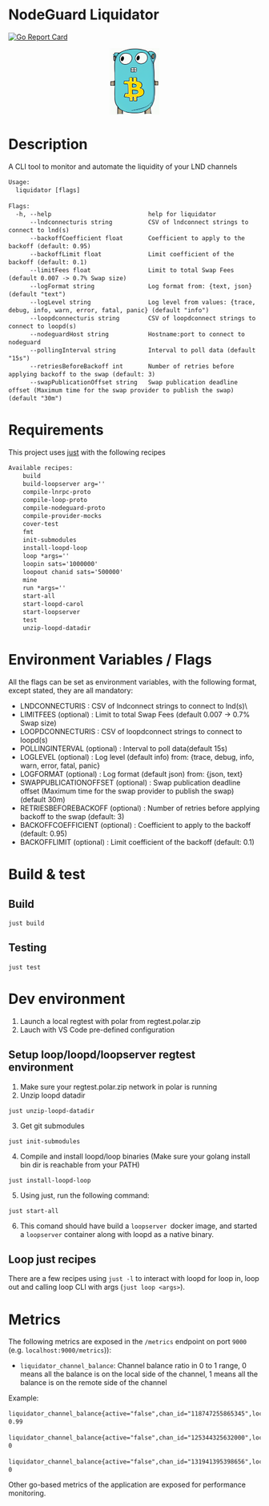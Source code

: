# NodeGuard Liquidator
[![Go Report Card](https://goreportcard.com/badge/github.com/Elenpay/liquidator)](https://goreportcard.com/report/github.com/Elenpay/liquidator)
<p align="center">
  <img src="liquidator.png" width="100px" />
</p>

# Description
A CLI tool to monitor and automate the liquidity of your LND channels
```
Usage:
  liquidator [flags]

Flags:
  -h, --help                           help for liquidator
      --lndconnecturis string          CSV of lndconnect strings to connect to lnd(s)
      --backoffCoefficient float       Coefficient to apply to the backoff (default: 0.95)
      --backoffLimit float             Limit coefficient of the backoff (default: 0.1)
      --limitFees float                Limit to total Swap Fees (default 0.007 -> 0.7% Swap size)
      --logFormat string               Log format from: {text, json} (default "text")
      --logLevel string                Log level from values: {trace, debug, info, warn, error, fatal, panic} (default "info")
      --loopdconnecturis string        CSV of loopdconnect strings to connect to loopd(s)
      --nodeguardHost string           Hostname:port to connect to nodeguard
      --pollingInterval string         Interval to poll data (default "15s")
      --retriesBeforeBackoff int       Number of retries before applying backoff to the swap (default: 3)
      --swapPublicationOffset string   Swap publication deadline offset (Maximum time for the swap provider to publish the swap) (default "30m")
```
# Requirements
This project uses [just](https://github.com/casey/just) with the following recipes
```
Available recipes:
    build
    build-loopserver arg=''
    compile-lnrpc-proto
    compile-loop-proto
    compile-nodeguard-proto
    compile-provider-mocks
    cover-test
    fmt
    init-submodules
    install-loopd-loop
    loop *args=''
    loopin sats='1000000'
    loopout chanid sats='500000'
    mine
    run *args=''
    start-all
    start-loopd-carol
    start-loopserver
    test
    unzip-loopd-datadir
```
# Environment Variables / Flags

All the flags can be set as environment variables, with the following format, except stated, they are all mandatory:

- LNDCONNECTURIS : CSV of lndconnect strings to connect to lnd(s)\
- LIMITFEES (optional) : Limit to total Swap Fees (default 0.007 -> 0.7% Swap size)
- LOOPDCONNECTURIS : CSV of loopdconnect strings to connect to loopd(s)
- POLLINGINTERVAL (optional) : Interval to poll data(default 15s)
- LOGLEVEL (optional) : Log level (default info) from: {trace, debug, info, warn, error, fatal, panic}
- LOGFORMAT (optional) : Log format (default json) from: {json, text}
- SWAPPUBLICATIONOFFSET (optional) : Swap publication deadline offset (Maximum time for the swap provider to publish the swap) (default 30m)
- RETRIESBEFOREBACKOFF (optional) : Number of retries before applying backoff to the swap (default: 3)
- BACKOFFCOEFFICIENT (optional) : Coefficient to apply to the backoff (default: 0.95)
- BACKOFFLIMIT (optional) : Limit coefficient of the backoff (default: 0.1)

# Build & test
## Build
```
just build
```

## Testing
```
just test
```
# Dev environment
1. Launch a local regtest with polar from regtest.polar.zip
2. Lauch with VS Code pre-defined configuration

## Setup loop/loopd/loopserver regtest environment
1. Make sure your regtest.polar.zip network in polar is running
2. Unzip loopd datadir
````
just unzip-loopd-datadir
````
3. Get git submodules
````
just init-submodules
````
4. Compile and install loopd/loop binaries (Make sure your golang install bin dir is reachable from your PATH)
````
just install-loopd-loop
````
5. Using just, run the following command:
````
just start-all
````
6. This comand should have build a `loopserver `docker image, and started a `loopserver` container along with loopd as a native binary.

## Loop just recipes
There are a few recipes using `just -l` to interact with loopd for loop in, loop out and calling loop CLI with args (`just loop <args>`).




# Metrics
The following metrics are exposed in the `/metrics` endpoint on port `9000` (e.g. `localhost:9000/metrics`)):
- `liquidator_channel_balance`: Channel balance ratio in 0 to 1 range, 0 means all the balance is on the local side of the channel, 1 means all the balance is on the remote side of the channel
 
Example:
 ```
liquidator_channel_balance{active="false",chan_id="118747255865345",local_node_alias="alice",local_node_pubkey="03b48034270e522e4033afdbe43383d66d426638927b940d09a8a7a0de4d96e807",remote_node_alias="",remote_node_pubkey="02f97d034c6c8f5ad95b1fe6abfe68ab154e85b1f5bb909815baeb5c8a46cdf622",initiator="false"} 0.99

liquidator_channel_balance{active="false",chan_id="125344325632000",local_node_alias="alice",local_node_pubkey="03b48034270e522e4033afdbe43383d66d426638927b940d09a8a7a0de4d96e807",remote_node_alias="",remote_node_pubkey="02f97d034c6c8f5ad95b1fe6abfe68ab154e85b1f5bb909815baeb5c8a46cdf622",initiator="false"} 0

liquidator_channel_balance{active="false",chan_id="131941395398656",local_node_alias="carol",local_node_pubkey="03485d8dcdd149c87553eeb80586eb2bece874d412e9f117304446ce189955d375",remote_node_alias="",remote_node_pubkey="02f97d034c6c8f5ad95b1fe6abfe68ab154e85b1f5bb909815baeb5c8a46cdf622",initiator="false"} 0

```

Other go-based metrics of the application are exposed for performance monitoring.
